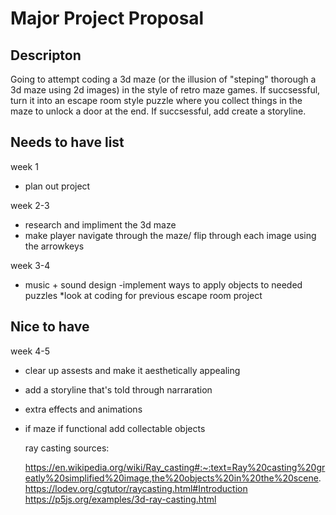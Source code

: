 # Major Project Proposal

## Descripton
Going to attempt coding a 3d maze (or the illusion of "steping" thorough a 3d maze using 2d images) in the style of 
retro maze games. If succsessful, turn it into an escape room style puzzle where you collect things in the maze to unlock a door 
at the end. If succsessful, add create a storyline.

## Needs to have list
week 1
- plan out project
  
week 2-3
 - research and impliment the 3d maze
 - make player navigate through the maze/ flip through each image using the arrowkeys
   
week 3-4
- music + sound design
-implement ways to apply objects to needed puzzles
*look at coding for previous escape room project

## Nice to have
week 4-5
- clear up assests and make it aesthetically appealing
- add a storyline that's told through narraration
- extra effects and animations
- if maze if functional add collectable objects

  ray casting sources:

  https://en.wikipedia.org/wiki/Ray_casting#:~:text=Ray%20casting%20greatly%20simplified%20image,the%20objects%20in%20the%20scene.
  https://lodev.org/cgtutor/raycasting.html#Introduction
  https://p5js.org/examples/3d-ray-casting.html
